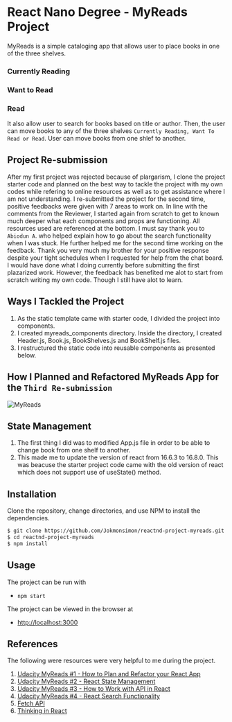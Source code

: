 # React Nano Degree - MyReads Project

MyReads is a simple cataloging app that allows user to place books in one of the three shelves.

### Currently Reading
### Want to Read
### Read

It also allow user to search for books based on title or author. 
Then, the user can move books to any of the three shelves `Currently Reading, Want To Read or Read`.
User can move books from one shlef to another.

## Project Re-submission

After my first project was rejected because of plargarism, I clone the project starter code and planned on the best way to tackle the project with my own codes while refering to online resources as well as to get assistance where I am not understanding. I re-submitted the project for the second time, positive feedbacks were given with 7 areas to work on. In line with the comments from the Reviewer, I started again from scratch to get to known much deeper what each components and props are functioning. All resources used are referenced at the bottom. I must say thank you to `Abiodun A`. who helped explain how to go about the search functionality when I was stuck. He further helped me for the second time working on the feedback. Thank you very much my brother for your positive response despite your tight schedules when I requested for help from the chat board. I would have done what I doing currently before submitting the first plazarized work. However, the feedback has benefited me alot to start from scratch writing my own code. Though I still have alot to learn.

## Ways I Tackled the Project
1. As the static template came with starter code, I divided the project into components.
2. I created myreads_components directory. Inside the directory, I created Header.js, Book.js, BookShelves.js and BookShelf.js files.
3. I restructured the static code into reusable components as presented below. 

## How I Planned and Refactored MyReads App for the `Third Re-submission`
![MyReads](https://user-images.githubusercontent.com/65468830/133355376-06288d69-f6b6-48df-8df1-30af8ab2aa53.jpg)

## State Management
1. The first thing I did was to modified App.js file in order to be able to change book from one shelf to another.
2. This made me to update the version of react from 16.6.3 to 16.8.0. This was beacuse the starter project code came with the old version of react which does not support use of useState() method.

## Installation

Clone the repository, change directories, and use NPM to install the dependencies.

```bash
$ git clone https://github.com/Jokmonsimon/reactnd-project-myreads.git
$ cd reactnd-project-myreads
$ npm install
```

## Usage

The project can be run with

- `npm start`

The project can be viewed in the browser at

- [http://localhost:3000](http://localhost:3000)

## References
The following were resources were very helpful to me during the project.
1. [Udacity MyReads #1 - How to Plan and Refactor your React App](https://youtu.be/DNdZ3-MiF1E)
2. [Udacity MyReads #2 - React State Management](https://youtu.be/dM_Qp11yv80)
3. [Udacity MyReads #3 - How to Work with API in React](https://youtu.be/MR5b3AbTW8g)
4. [Udacity MyReads #4 - React Search Functionality](https://www.youtube.com/watch?v=F3RTUOJR_g0)
4. [Fetch API](https://developer.mozilla.org/en-US/docs/Web/API/Fetch_API)
5. [Thinking in React](https://reactjs.org/docs/thinking-in-react.html)
